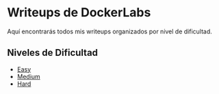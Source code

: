 # Writeups de DockerLabs

Aquí encontrarás todos mis writeups organizados por nivel de dificultad.

## Niveles de Dificultad

- [Easy](/machines/Easy/)
- [Medium](machines/Medium/)
- [Hard](machines/Hard/)
